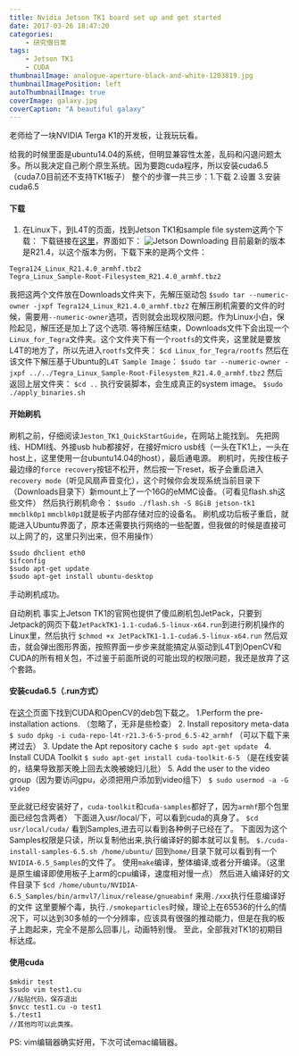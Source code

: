 ```yaml
---
title: Nvidia Jetson TK1 board set up and get started
date: 2017-03-26 18:47:20
categories: 
	- 研究僧日常
tags: 
	- Jetson TK1
	- CUDA
thumbnailImage: analogue-aperture-black-and-white-1203819.jpg
thumbnailImagePosition: left
autoThumbnailImage: true
coverImage: galaxy.jpg
coverCaption: "A beautiful galaxy"
---
```

老师给了一块NVIDIA Terga K1的开发板，让我玩玩看。
<!--more-->
<!--toc-->

给我的时候里面是ubuntu14.04的系统，但明显兼容性太差，乱码和闪退问题太多。所以我决定自己刷个原生系统。因为要跑cuda程序，所以安装cuda6.5（cuda7.0目前还不支持TK1板子）
整个的步骤一共三步：1.下载 2.设置 3.安装cuda6.5

#### 下载
1) 在Linux下，到L4T的页面，找到Jetson TK1和sample file system这两个下载：
下载链接在[这里](https://developer.nvidia.com/embedded/linux-tegra)，界面如下：
![Jetson Downloading](http://blog.kuberfly.me/2017/03/26/Nvidia-Jetson-TK1-board-set-up-and-get-started/jetson_package.png)
目前最新的版本是R21.4，以这个版本为例，下载下来的是两个文件：
```
Tegra124_Linux_R21.4.0_armhf.tbz2
Tegra_Linux_Sample-Root-Filesystem_R21.4.0_armhf.tbz2
```
我把这两个文件放在Downloads文件夹下，先解压驱动包
`$sudo tar --numeric-owner -jxpf Tegra124_Linux_R21.4.0_armhf.tbz2`
在解压刷机需要的文件的时候，需要用`--numeric-owner`选项，否则就会出现权限问题。作为Linux小白，保险起见，解压还是加上了这个选项.
等待解压结束，Downloads文件下会出现一个`Linux_for_Tegra`文件夹。这个文件夹下有一个`rootfs`的文件夹，这里就是要放L4T的地方了，所以先进入`rootfs`文件夹：
`$cd Linux_for_Tegra/rootfs`
然后在该文件下解压基于Ubuntu的`L4T Sample Image`：
`$sudo tar --numeric-owner -jxpf ../../Tegra_Linux_Sample-Root-Filesystem_R21.4.0_armhf.tbz2`
然后返回上层文件夹：
`$cd ..`
执行安装脚本，会生成真正的system image。
`$sudo ./apply_binaries.sh`

#### 开始刷机
刷机之前，仔细阅读`Jeston_TK1_QuickStartGuide`，在网站上能找到。 先把网线、HDMI线、外接usb hub都接好，在接好micro usb线（一头在TK1上，一头在host上，这里使用一台ubuntu14.04的host），最后通电源。
刷机时，先按住板子最边缘的`force recovery`按钮不松开，然后按一下reset，板子会重启进入`recovery mode`（听见风扇声音变化），这个时候你会发现系统当前目录下（Downloads目录下）新mount上了一个16G的eMMC设备。（可看见flash.sh这些文件）
然后执行刷机命令：
`$sudo ./flash.sh -S 8GiB jetson-tk1 mmcblk0p1`
`mmcblk0p1`就是板子内部存储对应的设备名。
刷机成功后板子重启，就能进入Ubuntu界面了，原本还需要执行网络的一些配置，但我做的时候是直接可以上网了的，这里只列出来，但不用操作）
```
$sudo dhclient eth0
$ifconfig
$sudo apt-get update
$sudo apt-get install ubuntu-desktop
```
手动刷机成功。

自动刷机
事实上Jetson TK1的官网也提供了傻瓜刷机包JetPack，只要到Jetpack的网页下载`JetPackTK1-1.1-cuda6.5-linux-x64.run`到进行刷机操作的Linux里，然后执行
`$chmod +x JetPackTK1-1.1-cuda6.5-linux-x64.run`
然后双击，就会弹出图形界面，按照界面一步步来就能搞定从驱动到L4T到OpenCV和CUDA的所有相关包，不过鉴于前面所说的可能出现的权限问题，我还是放弃了这个套路。

#### 安装cuda6.5（.run方式）
在[这个](https://developer.nvidia.com/embedded/linux-tegra)页面下找到CUDA和OpenCV的deb包下载之。
1.Perform the pre-installation actions. （忽略了，无非是些检查）
2. Install repository meta-data 
`$ sudo dpkg -i cuda-repo-l4t-r21.3-6-5-prod_6.5-42_armhf` （可以下载下来拷过去）
3. Update the Apt repository cache 
`$ sudo apt-get update `
4. Install CUDA Toolkit 
`$ sudo apt-get install cuda-toolkit-6-5` （是在线安装的，结果导致那天晚上回去太晚被媳妇儿批）
5. Add the user to the video group（因为要访问gpu，必须把用户添加到video组下）
`$ sudo usermod -a -G video`

至此就已经安装好了，`cuda-toolkit`和`cuda-samples`都好了，因为`armhf`那个包里面已经包含两者）
下面进入usr/local/下，可以看到cuda的真身了。
`$cd usr/local/cuda/`
看到Samples,进去可以看到各种例子已经在了。
下面因为这个Samples权限是只读，所以复制他出来,执行编译好的脚本就可以复制。
`$./cuda-install-samples-6.5.sh /home/ubuntu/`
回到`home/`目录下就可以看到有一个`NVIDIA-6.5_Samples`的文件了。
使用`make`编译，整体编译,或者分开编译。（这里是原生编译即使用板子上arm的cpu编译，速度相对慢一点）
然后进入编译好的文件目录下
`$cd /home/ubuntu/NVIDIA-6.5_Samples/bin/armvl7/linux/release/gnueabinf`
来用`./xxx`执行任意编译好的文件
这里要解个毒，执行`./smokeparticles`时候，理论上在65536的什么的情况下，可以达到30多帧的一个分辨率，应该具有很强的推动能力，但是在我的板子上跑起来，完全不是那么回事儿，动画特别慢。
至此，全部我对TK1的初期目标达成。

#### 使用cuda
```
$mkdir test
$sudo vim test1.cu
//粘贴代码，保存退出
$nvcc test1.cu -o test1
$./test1
//其他均可以此类推。
```
PS: vim编辑器确实好用，下次可试emac编辑器。